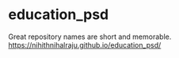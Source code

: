 # education_psd
Great repository names are short and memorable. 
https://nihithnihalraju.github.io/education_psd/
